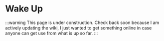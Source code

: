 # Wake Up

:::warning
This page is under construction. Check back soon because I am actively updating the wiki, I just wanted to get something online in case anyone can get use from what is up so far.
:::

